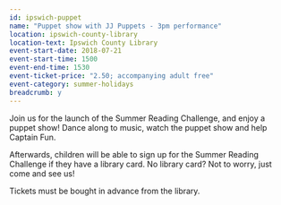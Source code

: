 ```yaml
---
id: ipswich-puppet
name: "Puppet show with JJ Puppets - 3pm performance"
location: ipswich-county-library
location-text: Ipswich County Library
event-start-date: 2018-07-21
event-start-time: 1500
event-end-time: 1530
event-ticket-price: "2.50; accompanying adult free"
event-category: summer-holidays
breadcrumb: y
---
```


Join us for the launch of the Summer Reading Challenge, and enjoy a puppet show! Dance along to music, watch the puppet show and help Captain Fun.

Afterwards, children will be able to sign up for the Summer Reading Challenge if they have a library card. No library card? Not to worry, just come and see us!

Tickets must be bought in advance from the library.
